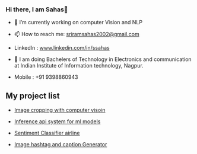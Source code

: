 ### Hi there, I am Sahas👋

- 🔭 I’m currently working on computer Vision and NLP

- 📫 How to reach me: sriramsahas2002@gmail.com
- LinkedIn : www.linkedin.com/in/ssahas
- 🏫 I am doing Bachelers of Technology in Electronics and communication at Indian Institute of Information technology, Nagpur.
- Mobile : +91 9398860943







## My project list

- [Image cropping with computer visoin](https://github.com/SSahas/Image-cropping-with-Computer-vision)
  
- [Inference api system for ml models](https://github.com/SSahas/tf_deploy)
  
- [Sentiment Classifier airline](https://github.com/SSahas/Sentiment_analysis_airline)
  
- [Image hashtag and caption Generator](https://github.com/SSahas/Image-Caption-and-Hashtag-Generator)









